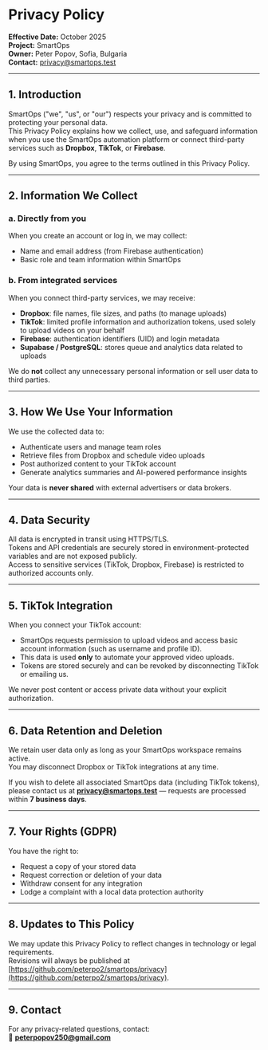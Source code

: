 # Privacy Policy

**Effective Date:** October 2025  
**Project:** SmartOps  
**Owner:** Peter Popov, Sofia, Bulgaria  
**Contact:** privacy@smartops.test

---

## 1. Introduction

SmartOps ("we", "us", or "our") respects your privacy and is committed to protecting your personal data.  
This Privacy Policy explains how we collect, use, and safeguard information when you use the SmartOps automation platform or connect third-party services such as **Dropbox**, **TikTok**, or **Firebase**.

By using SmartOps, you agree to the terms outlined in this Privacy Policy.

---

## 2. Information We Collect

### a. Directly from you
When you create an account or log in, we may collect:
- Name and email address (from Firebase authentication)
- Basic role and team information within SmartOps

### b. From integrated services
When you connect third-party services, we may receive:
- **Dropbox**: file names, file sizes, and paths (to manage uploads)
- **TikTok**: limited profile information and authorization tokens, used solely to upload videos on your behalf
- **Firebase**: authentication identifiers (UID) and login metadata
- **Supabase / PostgreSQL**: stores queue and analytics data related to uploads

We do **not** collect any unnecessary personal information or sell user data to third parties.

---

## 3. How We Use Your Information

We use the collected data to:
- Authenticate users and manage team roles  
- Retrieve files from Dropbox and schedule video uploads  
- Post authorized content to your TikTok account  
- Generate analytics summaries and AI-powered performance insights  

Your data is **never shared** with external advertisers or data brokers.

---

## 4. Data Security

All data is encrypted in transit using HTTPS/TLS.  
Tokens and API credentials are securely stored in environment-protected variables and are not exposed publicly.  
Access to sensitive services (TikTok, Dropbox, Firebase) is restricted to authorized accounts only.

---

## 5. TikTok Integration

When you connect your TikTok account:
- SmartOps requests permission to upload videos and access basic account information (such as username and profile ID).  
- This data is used **only** to automate your approved video uploads.
- Tokens are stored securely and can be revoked by disconnecting TikTok or emailing us.

We never post content or access private data without your explicit authorization.

---

## 6. Data Retention and Deletion

We retain user data only as long as your SmartOps workspace remains active.  
You may disconnect Dropbox or TikTok integrations at any time.

If you wish to delete all associated SmartOps data (including TikTok tokens), please contact us at **privacy@smartops.test** — requests are processed within **7 business days**.

---

## 7. Your Rights (GDPR)

You have the right to:
- Request a copy of your stored data  
- Request correction or deletion of your data  
- Withdraw consent for any integration  
- Lodge a complaint with a local data protection authority  

---

## 8. Updates to This Policy

We may update this Privacy Policy to reflect changes in technology or legal requirements.  
Revisions will always be published at [https://github.com/peterpo2/smartops/privacy](https://github.com/peterpo2/smartops/privacy).

---

## 9. Contact

For any privacy-related questions, contact:  
📧 **peterpopov250@gmail.com**
